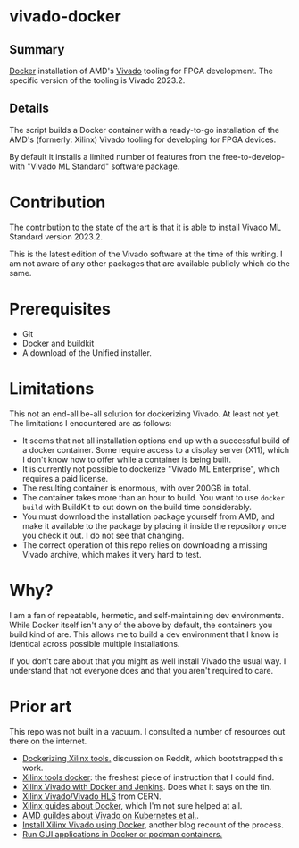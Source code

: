 # vivado-docker

## Summary

[Docker](https://docker.io) installation of AMD's [Vivado][viv] tooling for FPGA
development. The specific version of the tooling is Vivado 2023.2.

[viv]: https://en.wikipedia.org/wiki/Vivado

## Details

The script builds a Docker container with a ready-to-go installation of the
AMD's (formerly: Xilinx) Vivado tooling for developing for FPGA devices.

By default it installs a limited number of features from the
free-to-develop-with "Vivado ML Standard" software package.

# Contribution

The contribution to the state of the art is that it is able to install Vivado
ML Standard version 2023.2.

This is the latest edition of the Vivado software at the time of this writing.
I am not aware of any other packages that are available publicly which do the
same.

# Prerequisites

* Git
* Docker and buildkit
* A download of the Unified installer.

# Limitations

This not an end-all be-all solution for dockerizing Vivado. At least not yet.
The limitations I encountered are as follows:

* It seems that not all installation options end up with a successful build of
  a docker container. Some require access to a display server (X11), which I
  don't know how to offer while a container is being built.
* It is currently not possible to dockerize "Vivado ML Enterprise", which
  requires a paid license.
* The resulting container is enormous, with over 200GB in total.
* The container takes more than an hour to build. You want to use `docker
  build` with BuildKit to cut down on the build time considerably.
* You must download the installation package yourself from AMD, and make it
  available to the package by placing it inside the repository once you check
  it out. I do not see that changing.
* The correct operation of this repo relies on downloading a missing Vivado
  archive, which makes it very hard to test.

# Why?

I am a fan of repeatable, hermetic, and self-maintaining dev environments. While Docker
itself isn't any of the above by default, the containers you build kind of are. This
allows me to build a dev environment that I know is identical across possible
multiple installations.

If you don't care about that you might as well install Vivado the usual way.
I understand that not everyone does and that you aren't required to care.

# Prior art

This repo was not built in a vacuum. I consulted a number of resources out
there on the internet.

* [Dockerizing Xilinx tools.][1] discussion on Reddit, which bootstrapped this
  work.
* [Xilinx tools docker][8]: the freshest piece of instruction that I could find.
* [Xilinx Vivado with Docker and Jenkins][2]. Does what it says on the tin.
* [Xilinx Vivado/Vivado HLS][3] from CERN.
* [Xilinx guides about Docker][4], which I'm not sure helped at all.
* [AMD guildes about Vivado on Kubernetes et al.][5].
* [Install Xilinx Vivado using Docker][6], another blog recount of the process.
* [Run GUI applications in Docker or podman containers.][7]

[1]: https://www.reddit.com/r/FPGA/comments/bk8b3n/dockerizing_xilinx_tools/
[2]: https://www.starwaredesign.com/index.php/blog/64-fpga-meets-devops-xilinx-vivado-and-jenkins-with-docker
[3]: https://github.com/aperloff/vivado-docker
[4]: https://xilinx.github.io/Xilinx_Container_Runtime/docker.html
[5]: https://docs.xilinx.com/r/en-US/Xilinx_Kubernetes_Device_Plugin/1.-Install-Docker
[6]: https://blog.p4ck3t0.de/post/xilinx_docker/
[7]: https://github.com/mviereck/x11docker
[8]: https://github.com/esnet/xilinx-tools-docker/tree/main

